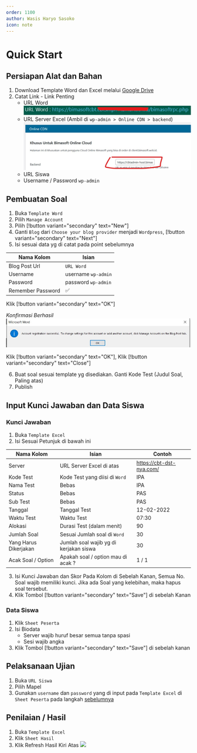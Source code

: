 ```yaml
---
order: 1100
author: Wasis Haryo Sasoko
icon: note 
---
```


# Quick Start

## Persiapan Alat dan Bahan
1. Download Template Word dan Excel melalui [Google Drive](https://bimasoft.web.id/gdrive/)
2. Catat Link - Link Penting
    - URL Word 
    ![](../../images/url-word.jpg)
    - URL Server Excel (Ambil di `wp-admin > Online CDN > backend`)
    ![](../../images/backend.jpg)
    - URL Siswa
    - Username / Password `wp-admin`

## Pembuatan Soal
1. Buka `Template Word`
2. Pilih `Manage Account`
3. Pilih [!button variant="secondary" text="New"]
4. Ganti `Blog` dari `Choose your blog provider` menjadi `Wordpress`, [!button variant="secondary" text="Next"]
5. Isi sesuai data yg di catat pada point sebelumnya

Nama Kolom          | Isian
--------------------|------------------------
Blog Post Url       | `URL Word`
Username            | username `wp-admin`
Password            | password `wp-admin`
Remember Password   | ✅

Klik [!button variant="secondary" text="OK"]

*Konfirmasi Berhasil*
![](../../images/konfirmas-berhasil.jpg)

Klik [!button variant="secondary" text="OK"], Klik [!button variant="secondary" text="Close"]

6. Buat soal sesuai template yg disediakan. Ganti Kode Test (Judul Soal, Paling atas)
7. Publish

## Input Kunci Jawaban dan Data Siswa

### Kunci Jawaban

1. Buka `Template Excel`
2. Isi Sesuai Petunjuk di bawah ini

Nama Kolom              | Isian                                     | Contoh 
------------------------|-------------------------------------------|---------------------------
Server                  | URL Server Excel di atas                  | https://cbt-dst-nya.com/
Kode Test               | Kode Test yang diisi di `Word`            | IPA
Nama Test               | Bebas                                     | IPA
Status                  | Bebas                                     | PAS
Sub Test                | Bebas                                     | PAS
Tanggal                 | Tanggal Test                              | 12-02-2022
Waktu Test              | Waktu Test                                | 07:30
Alokasi                 | Durasi Test (dalam menit)                 | 90
Jumlah Soal             | Sesuai Jumlah soal di `Word`              | 30
Yang Harus Dikerjakan   | Jumlah soal wajib yg di kerjakan siswa    | 30 
Acak Soal / Option      | Apakah soal / option mau di acak ?        | 1 / 1

3. Isi Kunci Jawaban dan Skor Pada Kolom di Sebelah Kanan, Semua No. Soal wajib memiliki kunci. Jika ada Soal yang kelebihan, maka hapus soal tersebut.
4. Klik Tombol [!button variant="secondary" text="Save"] di sebelah Kanan

### Data Siswa
1. Klik `Sheet Peserta`
2. Isi Biodata
    - Server wajib huruf besar semua tanpa spasi
    - Sesi wajib angka
3. Klik Tombol [!button variant="secondary" text="Save"] di sebelah kanan

## Pelaksanaan Ujian
1. Buka `URL Siswa`
2. Pilih Mapel
3. Gunakan `username` dan `password` yang di input pada `Template Excel` di `Sheet Peserta` pada langkah [sebelumnya](#data-siswa)

## Penilaian / Hasil
1. Buka `Template Excel`
2. Klik `Sheet Hasil`
3. Klik Refresh Hasil Kiri Atas ![](https://cdn.onlinewebfonts.com/svg/download_433215.svg)
